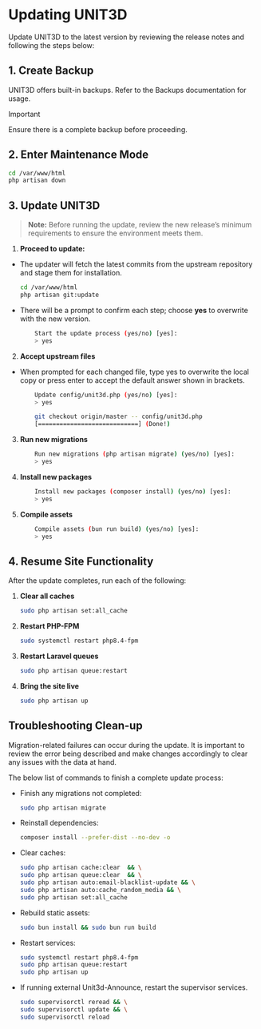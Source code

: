 # Updating UNIT3D  

Update UNIT3D to the latest version by reviewing the release notes and following the steps below:

## 1. Create Backup  

UNIT3D offers built-in backups. Refer to the Backups documentation for usage.

> [!IMPORTANT]   
> Ensure there is a complete backup before proceeding.

## 2. Enter Maintenance Mode  

```sh
cd /var/www/html
php artisan down
```

## 3. Update UNIT3D  

> **Note:** Before running the update, review the new release’s minimum requirements to ensure the environment meets them.

1. **Proceed to update:**  
- The updater will fetch the latest commits from the upstream repository and stage them for installation.
    
   ```sh
   cd /var/www/html
   php artisan git:update
   ```
- There will be a prompt to confirm each step; choose **yes** to overwrite with the new version. 

    ````sh
        Start the update process (yes/no) [yes]:
        > yes
    ````

2. **Accept upstream files**  

- When prompted for each changed file, type yes to overwrite the local copy or press enter to accept the default answer shown in brackets.  

    ````sh
        Update config/unit3d.php (yes/no) [yes]:
        > yes

        git checkout origin/master -- config/unit3d.php
        [============================] (Done!)
    ````

3. **Run new migrations**  
   
    ````sh
        Run new migrations (php artisan migrate) (yes/no) [yes]:
        > yes
    ````

4. **Install new packages**  
   
    ````sh
        Install new packages (composer install) (yes/no) [yes]:
        > yes
    ````    

5. **Compile assets**  
   
    ````sh
        Compile assets (bun run build) (yes/no) [yes]:
        > yes        
    ````    

## 4. Resume Site Functionality  

After the update completes, run each of the following:

1. **Clear all caches**  

   ```sh
   sudo php artisan set:all_cache
   ```

2. **Restart PHP-FPM**  

   ```sh
   sudo systemctl restart php8.4-fpm
   ```

3. **Restart Laravel queues**  
   
   ```sh
   sudo php artisan queue:restart
   ```
   
4. **Bring the site live**

    ```sh
    sudo php artisan up
    ```

## Troubleshooting Clean-up  

Migration-related failures can occur during the update. It is important to review the error being described and make changes accordingly to clear any issues with the data at hand. 

The below list of commands to finish a complete update process:

- Finish any migrations not completed:  

  ```sh
  sudo php artisan migrate
  ```

- Reinstall dependencies:  

  ```sh
  composer install --prefer-dist --no-dev -o
  ```
- Clear caches:  

  ```sh
  sudo php artisan cache:clear  && \
  sudo php artisan queue:clear  && \
  sudo php artisan auto:email-blacklist-update && \
  sudo php artisan auto:cache_random_media && \
  sudo php artisan set:all_cache
  ```

- Rebuild static assets:  

  ```sh
  sudo bun install && sudo bun run build
  ```

- Restart services:  
  ```sh
  sudo systemctl restart php8.4-fpm
  sudo php artisan queue:restart
  sudo php artisan up
  ```
  
- If running external Unit3d-Announce, restart the supervisor services.  

  ```sh
  sudo supervisorctl reread && \
  sudo supervisorctl update && \
  sudo supervisorctl reload
  ```
